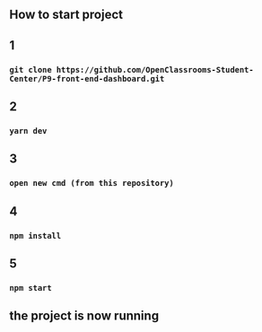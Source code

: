 ## How to start project

## 1
### `git clone https://github.com/OpenClassrooms-Student-Center/P9-front-end-dashboard.git`

## 2
### `yarn dev`

## 3
### `open new cmd (from this repository)`

## 4
### `npm install`

## 5
### `npm start`

## the project is now running